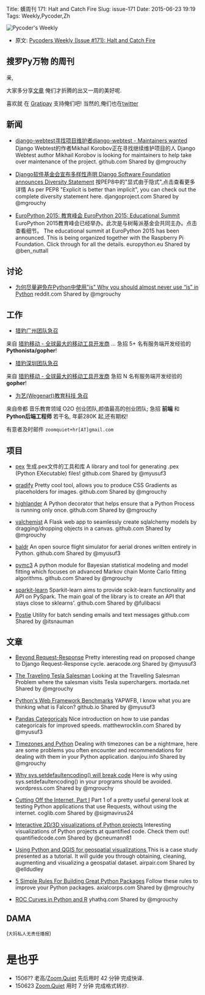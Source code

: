 Title: 蠎周刊 171: Halt and Catch Fire
Slug: issue-171
Date: 2015-06-23 19:19
Tags: Weekly,Pycoder,Zh 


![Pycoder's Weekly](https://gallery.mailchimp.com/9735795484d2e4c204da82a29/images/Image_202014_01_22_20at_2010.45.04_20AM9789bf.png)


- 原文: [Pycoders Weekly (Issue #171): Halt and Catch Fire](http://us4.campaign-archive2.com/?u=9735795484d2e4c204da82a29&id=dbc3fc6066&e=889f3f6a05)

##  搜罗Py万物 的周刊

亲,


大家多分享[文章](http://pycoders.com/submissions/) 
俺们才折腾的出又一周的美好呢.

喜欢就
在 [Gratipay](https://www.gratipay.com/PycodersWeekly)
支持俺们吧!
当然的,俺们也在[twitter](http://www.twitter.com/pycoders)


## 新闻
- [django-webtest寻找项目维护者django-webtest - Maintainers wanted](https://github.com/kmike/django-webtest/issues/36)
Django Webtest的作者Mikhail Korobov正在寻找继续维护项目的人
Django Webtest author Mikhail Korobov is looking for maintainers to help take over maintenance of the project. 
github.com
Shared by @mgrouchy
 

- [Django软件基金会宣布多样性声明 Django Software Foundation announces Diversity Statement](https://www.djangoproject.com/weblog/2015/jun/16/django-software-foundation-announces-diversity-sta/) 
按PEP8中的"显式由于隐式",点击查看更多详情
As per PEP8 "Explicit is better than implicit", you can check out the complete diversity statement here.
djangoproject.com
Shared by @mgrouchy
 

- [EuroPython 2015: 教育峰会 EuroPython 2015: Educational Summit](http://blog.europython.eu/post/121091940532/europython-2015-educational-summit) 
EuroPython 2015教育峰会已经举办。此次是与树莓派基金会共同主办。点击查看细节。
The educational summit at EuroPython 2015 has been announced. This is being organized together with the Raspberry Pi Foundation. Click through for all the details. 
europython.eu
Shared by @ben_nuttall

## 讨论
- [为何尽量避免在Python中使用"is" Why you should almost never use “is” in Python](http://www.reddit.com/r/Python/comments/3a2jlj/why_you_should_almost_never_use_is_in_python/) 
reddit.com
Shared by @mgrouchy


## 工作
- [猎豹广州团队急召](https://github.com/cheetahmobile/CMBM/wiki/BmGzHr)

来自 [猎豹移动 - 全球最大的移动工具开发商](http://www.cmcm.com/zh-cn/cm-backup/) ...
急招 5+ 名有服务端开发经验的 **Pythonista/gopher**!

- [猎豹深圳团队急召](https://github.com/cheetahmobile/CMBM/wiki/BmSzHr)

来自 [猎豹移动 - 全球最大的移动工具开发商](http://www.cmcm.com/zh-cn/cm-backup/) 
急招 N 名有服务端开发经验的 **gopher**!

- [为艺(Wegenart)教育科技 急召](https://github.com/ZoomQuiet/zoomquiet/wiki/Hr4Wegenart)

来自帝都 音乐教育领域 O2O 创业团队,颜值最高的创业团队;
急招 **前端** 和 **Python后端工程师** 若干名, 年薪280K 起,还有期权!

有意者及时邮件 `zoomquiet+hr[AT]gmail.com`



## 项目
- [pex](https://github.com/pantsbuild/pex) 
生成.pex文件的工具和库
A library and tool for generating .pex (Python EXecutable) files!
github.com
Shared by @myusuf3
 

- [gradify](https://github.com/fraser-hemp/gradify) 
Pretty cool tool, allows you to produce CSS Gradients as placeholders for images. 
github.com
Shared by @mgrouchy
 

- [highlander](https://github.com/chriscannon/highlander) 
A Python decorator that helps ensure that a Python Process is running only once. 
github.com
Shared by @mgrouchy
 

- [valchemist](https://github.com/prahladyeri/valchemist) 
A Flask web app to seamlessly create sqlalchemy models by dragging/dropping objects in a canvas.
github.com
Shared by @mgrouchy
 

- [baldr](https://github.com/motet/baldr) 
An open source flight simulator for aerial drones written entirely in Python.
github.com
Shared by @myusuf3
 

- [pymc3](https://github.com/pymc-devs/pymc3) 
A python module for Bayesian statistical modeling and model fitting which focuses on advanced Markov chain Monte Carlo fitting algorithms. 
github.com
Shared by @mgrouchy
 

- [sparkit-learn](https://github.com/lensacom/sparkit-learn) 
Sparkit-learn aims to provide scikit-learn functionality and API on PySpark. The main goal of the library is to create an API that stays close to sklearns'.
github.com
Shared by @fulibacsi
 

- [Postie](https://github.com/itsnauman/Postie) 
Utility for batch sending emails and text messages
github.com
Shared by @itsnauman
 
## 文章
- [Beyond Request-Response](http://www.aeracode.org/2015/6/17/beyond-request-response/) 
Pretty interesting read on proposed change to Django Request-Response cycle.
aeracode.org
Shared by @myusuf3
 
- [The Traveling Tesla Salesman](http://mortada.net/drafts/the-traveling-tesla-salesman.html) 
Looking at the Travelling Salesman Problem where the salesman visits Tesla superchargers. 
mortada.net
Shared by @mgrouchy
 

- [Python's Web Framework Benchmarks](http://klen.github.io/py-frameworks-bench/) 
YAPWFB, I know what you are thinking what is Falcon?
github.io
Shared by @myusuf3
 

- [Pandas Categoricals](http://matthewrocklin.com/blog/work/2015/06/18/Categoricals/) 
Nice introduction on how to use pandas categoricals for improved speeds.
matthewrocklin.com
Shared by @myusuf3
 

- [Timezones and Python](https://julien.danjou.info/blog/2015/python-and-timezones) 
Dealing with timezones can be a nightmare, here are some problems you often encounter and recommendations for dealing with them in your Python application. 
danjou.info
Shared by @mgrouchy
 

- [Why sys.setdefaultencoding() will break code](https://anonbadger.wordpress.com/2015/06/16/why-sys-setdefaultencoding-will-break-code/) 
Here is why using sys.setdefaultencoding() in your programs should be avoided.
wordpress.com
Shared by @mgrouchy
 

- [Cutting Off the Internet, Part I](http://www.coglib.com/~icordasc/blog/2015/06/cutting-off-the-internet-part-i.html) 
Part 1 of a pretty useful general look at testing Python applications that use Requests, without using the internet. 
coglib.com
Shared by @sigmavirus24
 

- [Interactive 2D/3D visualizations of Python projects](https://www.quantifiedcode.com/app/code-is-beautiful) 
Interesting visualizations of Python projects at quantified code. Check them out!
quantifiedcode.com
Shared by @cneumann81
 

- [Using Python and QGIS for geospatial visualizations ](https://www.airpair.com/python/posts/using-python-and-qgis-for-geospatial-visualization)
This is a case study presented as a tutorial. It will guide you through obtaining, cleaning, augmenting and visualizing a geospatial dataset.
airpair.com
Shared by @elldudley
 

- [5 Simple Rules For Building Great Python Packages](http://axialcorps.com/2013/08/29/5-simple-rules-for-building-great-python-packages/) 
Follow these rules to improve your Python packages. 
axialcorps.com
Shared by @mgrouchy
 

- [ROC Curves in Python and R](http://blog.yhathq.com/posts/roc-curves.html) 
yhathq.com
Shared by @mgrouchy
 
## DAMA
(`大妈私人无责任播报`)

# 是也乎

- 1506?? 老高/[Zoom.Quiet](http://zoomquiet.org/) 先后用时 42 分钟 完成快译.
- 150623 [Zoom.Quiet](http://zoomquiet.org/) 用时 7 分钟 完成格式转抄.
